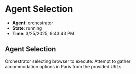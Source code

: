 # Agent Selection

- **Agent**: orchestrator
- **State**: running
- **Time**: 3/25/2025, 9:43:43 PM

## Agent Selection

Orchestrator selecting browser to execute: Attempt to gather accommodation options in Paris from the provided URLs.

